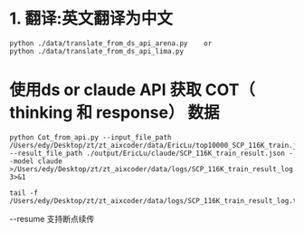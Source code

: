 #  1. 翻译:英文翻译为中文
```
python ./data/translate_from_ds_api_arena.py    or 
python ./data/translate_from_ds_api_lima.py
```
# 使用ds or claude API 获取 COT（ thinking 和 response） 数据

```
python Cot_from_api.py --input_file_path /Users/edy/Desktop/zt/zt_aixcoder/data/EricLu/top10000_SCP_116K_train.json --result_file_path ./output/EricLu/claude/SCP_116K_train_result.json --model claude >/Users/edy/Desktop/zt/zt_aixcoder/data/logs/SCP_116K_train_result_log.txt 3>&1

tail -f /Users/edy/Desktop/zt/zt_aixcoder/data/logs/SCP_116K_train_result_log.txt
```
--resume 支持断点续传
